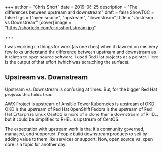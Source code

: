 +++
author = "Chris Short"
date = 2019-06-25
description = "The differences between upstream and downstream"
draft = false
ShowTOC = false
tags = ["open source", "upstream", "downstream"]
title = "Upstream vs Downstream"
[cover]
image = "https://shortcdn.com/chrisshort/stream.jpg"

+++

I was working on things for work (as one does) when it dawned on me. Very few folks understand the difference between upstream and downstream as it relates to open source software. I used Red Hat projects as a pointer. Here is the output of that effort (which was scratching the surface).

## Upstream vs. Downstream

Upstream vs. Downstream is confusing at times. But, for the bigger Red Hat projects this holds true:

AWX Project is upstream of Ansible Tower
Kubernetes is upstream of OKD
OKD is the upstream of Red Hat OpenShift
Fedora is the upstream of Red Hat Enterprise Linux
CentOS is more of a clone than a downstream of RHEL, but it could be simplified to RHEL is upstream of CentOS.

The expectation with upstream work is that it's community governed, managed, and supported. People build downstream products to sell by adding value to them like services or support. Now, open source vs. open core is a topic for another day.

